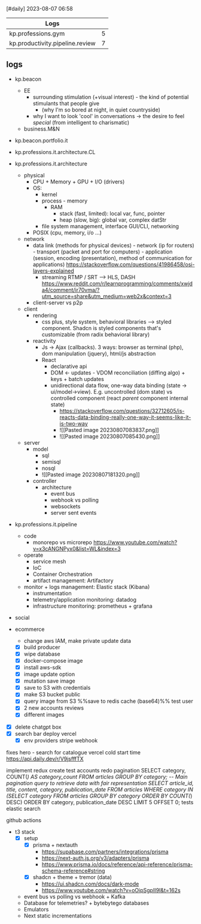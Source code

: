 [#daily]
2023-08-07
06:58

| Logs                            |     |
| ------------------------------- | --- |
| kp.professions.gym              | 5   |
| kp.productivity.pipeline.review | 7   |

## logs
- kp.beacon
	- EE
		- surrounding stimulation (+visual interest)  - the kind of potential stimulants that people give 
			- (why I'm so bored at night, in quiet countryside)
		- why I want to look 'cool' in conversations -> the desire to feel *special* (from intelligent to charismatic)
	- business.M&N
- kp.beacon.portfolio.it
- kp.professions.it.architecture.CL
- kp.professions.it.architecture
	- physical
		- CPU + Memory + GPU + I/O (drivers)
		- OS: 
			- kernel
			- process - memory
				- RAM
					- stack (fast, limited): local var, func, pointer
					- heap (slow, big): global var, complex datStr
			- file system management, interface GUI/CLI, networking
		- POSIX (cpu, memory, i/o ...)
	- network
		- data link (methods for physical devices) - network (ip for routers) - transport (packet and port for computers) - application (session, encoding (presentation), method of communication for applications) https://stackoverflow.com/questions/41986458/osi-layers-explained
			- streaming RTMP / SRT --> HLS, DASH https://www.reddit.com/r/learnprogramming/comments/xwjda4/comment/ir70vma/?utm_source=share&utm_medium=web2x&context=3
		- client-server vs p2p
	- client
		- rendering
			- css plus, style system, behavioral libraries --> styled component. Shadcn is styled components that's customizable (from radix behavioral library) 
		- reactivity
			- Js -> Ajax (callbacks). 3 ways: browser as terminal (php), dom manipulation (jquery), html/js abstraction 
			- React 
				- declarative api
				- DOM <- updates - VDOM reconciliation (diffing algo) + keys + batch updates
				- unidirectional data flow, one-way data binding (state -> ui/model->view). E.g. uncontrolled (dom state) vs controlled component (react *parent* component internal state)
					- https://stackoverflow.com/questions/32712605/is-reacts-data-binding-really-one-way-it-seems-like-it-is-two-way
					- ![[Pasted image 20230807083837.png]]
					- ![[Pasted image 20230807085430.png]]
	- server
		- model
			- sql
			- semisql
			- nosql
			- ![[Pasted image 20230807181320.png]]
		- controller
			- architecture
				- event bus
				- webhook vs polling
				- websockets
				- server sent events
- kp.professions.it.pipeline
	- code
		- monorepo vs microrepo https://www.youtube.com/watch?v=x3cANGNPyx0&list=WL&index=3
	- operate
		- service mesh
		- IoC
		- Container Orchestration
		- artifact management: Artifactory
	- monitor +  logs management: Elastic stack (Kibana)
		- instrumentation
		- telemetry/application monitoring: datadog
		- infrastructure monitoring: prometheus + grafana
- social

- ecommerce
	- change aws IAM, make private
update data
	- [x] build producer
	- [x] wipe database
	- [x] docker-compose
image
	- [x] install aws-sdk
	- [x] image update option
	- [x] mutation save image
	- [x] save to S3 with credentials
	- [x] make S3 bucket public
	- [x] query image from S3
	%%save to redis cache (base64)%%
test user
	- [x] 2 new accounts reviews
	- [x] different images
- [x] delete chatgpt box
- [x] search bar
deploy vercel
	- [x] env
	providers
	stripe webhook

fixes
	hero - search for catalogue
	vercel cold start time
		https://api.daily.dev/r/V9jsfffTX
	
implement redux
create test accounts
redo pagination
	SELECT category, COUNT(*) AS category_count FROM articles GROUP BY category; -- Main pagination query to retrieve data with fair representation SELECT article_id, title, content, category, publication_date FROM articles WHERE category IN (SELECT category FROM articles GROUP BY category ORDER BY COUNT(*) DESC) ORDER BY category, publication_date DESC LIMIT 5 OFFSET 0;
tests
elastic search



github actions
- t3 stack
	- [x] setup
		- [x] prisma + nextauth
			- https://supabase.com/partners/integrations/prisma
			- https://next-auth.js.org/v3/adapters/prisma
			- https://www.prisma.io/docs/reference/api-reference/prisma-schema-reference#string
		- [x] shadcn  + theme + tremor (data)
			- https://ui.shadcn.com/docs/dark-mode
			- https://www.youtube.com/watch?v=oOipSgpII9I&t=162s
	- event bus vs polling vs webhook + Kafka
	- Database for telemetries? + bytebytego databases
	- Emulators 
	- Next static incrementations
